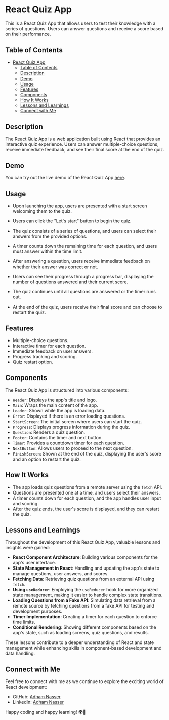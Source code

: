 # React Quiz App

This is a React Quiz App that allows users to test their knowledge with a series of questions. Users can answer questions and receive a score based on their performance.

## Table of Contents

- [React Quiz App](#react-quiz-app)
  - [Table of Contents](#table-of-contents)
  - [Description](#description)
  - [Demo](#demo)
  - [Usage](#usage)
  - [Features](#features)
  - [Components](#components)
  - [How It Works](#how-it-works)
  - [Lessons and Learnings](#lessons-and-learnings)
  - [Connect with Me](#connect-with-me)

## Description

The React Quiz App is a web application built using React that provides an interactive quiz experience. Users can answer multiple-choice questions, receive immediate feedback, and see their final score at the end of the quiz.

## Demo

You can try out the live demo of the React Quiz App [here](https://reactquizmaster.web.app/).

## Usage

- Upon launching the app, users are presented with a start screen welcoming them to the quiz.

- Users can click the "Let's start" button to begin the quiz.

- The quiz consists of a series of questions, and users can select their answers from the provided options.

- A timer counts down the remaining time for each question, and users must answer within the time limit.

- After answering a question, users receive immediate feedback on whether their answer was correct or not.

- Users can see their progress through a progress bar, displaying the number of questions answered and their current score.

- The quiz continues until all questions are answered or the timer runs out.

- At the end of the quiz, users receive their final score and can choose to restart the quiz.

## Features

- Multiple-choice questions.
- Interactive timer for each question.
- Immediate feedback on user answers.
- Progress tracking and scoring.
- Quiz restart option.

## Components

The React Quiz App is structured into various components:

- `Header`: Displays the app's title and logo.
- `Main`: Wraps the main content of the app.
- `Loader`: Shown while the app is loading data.
- `Error`: Displayed if there is an error loading questions.
- `StartScreen`: The initial screen where users can start the quiz.
- `Progress`: Displays progress information during the quiz.
- `Question`: Renders a quiz question.
- `Footer`: Contains the timer and next button.
- `Timer`: Provides a countdown timer for each question.
- `NextButton`: Allows users to proceed to the next question.
- `FinishScreen`: Shown at the end of the quiz, displaying the user's score and an option to restart the quiz.

## How It Works

- The app loads quiz questions from a remote server using the `fetch` API.
- Questions are presented one at a time, and users select their answers.
- A timer counts down for each question, and the app handles user input and scoring.
- After the quiz ends, the user's score is displayed, and they can restart the quiz.

## Lessons and Learnings

Throughout the development of this React Quiz App, valuable lessons and insights were gained:

- **React Component Architecture**: Building various components for the app's user interface.
- **State Management in React**: Handling and updating the app's state to manage questions, user answers, and scores.
- **Fetching Data**: Retrieving quiz questions from an external API using `fetch`.
- **Using `useReducer`**: Employing the `useReducer` hook for more organized state management, making it easier to handle complex state transitions.
- **Loading Questions from a Fake API**: Simulating data retrieval from a remote source by fetching questions from a fake API for testing and development purposes.
- **Timer Implementation**: Creating a timer for each question to enforce time limits.
- **Conditional Rendering**: Showing different components based on the app's state, such as loading screens, quiz questions, and results.

These lessons contribute to a deeper understanding of React and state management while enhancing skills in component-based development and data handling.

## Connect with Me

Feel free to connect with me as we continue to explore the exciting world of React development:

- GitHub: [Adham Nasser](https://github.com/Adhamxiii)
- LinkedIn: [Adham Nasser](https://www.linkedin.com/in/adhamnasser/)

Happy coding and happy learning! 🌍🚀